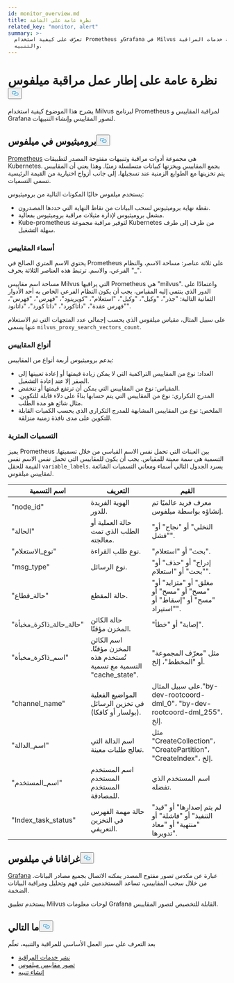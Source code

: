 ```yaml
---
id: monitor_overview.md
title: نظرة عامة على الشاشة
related_key: "monitor, alert"
summary: >-
  تعرّف على كيفية استخدام Prometheus وGrafana في Milvus لمراقبة خدمات المراقبة
  والتنبيه.
---
```


<h1 id="Milvus-monitoring-framework-overview" class="common-anchor-header">نظرة عامة على إطار عمل مراقبة ميلفوس<button data-href="#Milvus-monitoring-framework-overview" class="anchor-icon" translate="no">
      <svg translate="no"
        aria-hidden="true"
        focusable="false"
        height="20"
        version="1.1"
        viewBox="0 0 16 16"
        width="16"
      >
        <path
          fill="#0092E4"
          fill-rule="evenodd"
          d="M4 9h1v1H4c-1.5 0-3-1.69-3-3.5S2.55 3 4 3h4c1.45 0 3 1.69 3 3.5 0 1.41-.91 2.72-2 3.25V8.59c.58-.45 1-1.27 1-2.09C10 5.22 8.98 4 8 4H4c-.98 0-2 1.22-2 2.5S3 9 4 9zm9-3h-1v1h1c1 0 2 1.22 2 2.5S13.98 12 13 12H9c-.98 0-2-1.22-2-2.5 0-.83.42-1.64 1-2.09V6.25c-1.09.53-2 1.84-2 3.25C6 11.31 7.55 13 9 13h4c1.45 0 3-1.69 3-3.5S14.5 6 13 6z"
        ></path>
      </svg>
    </button></h1><p>يشرح هذا الموضوع كيفية استخدام Milvus لبرنامج Prometheus لمراقبة المقاييس و Grafana لتصور المقاييس وإنشاء التنبيهات.</p>
<h2 id="Prometheus-in-Milvus" class="common-anchor-header">بروميثيوس في ميلفوس<button data-href="#Prometheus-in-Milvus" class="anchor-icon" translate="no">
      <svg translate="no"
        aria-hidden="true"
        focusable="false"
        height="20"
        version="1.1"
        viewBox="0 0 16 16"
        width="16"
      >
        <path
          fill="#0092E4"
          fill-rule="evenodd"
          d="M4 9h1v1H4c-1.5 0-3-1.69-3-3.5S2.55 3 4 3h4c1.45 0 3 1.69 3 3.5 0 1.41-.91 2.72-2 3.25V8.59c.58-.45 1-1.27 1-2.09C10 5.22 8.98 4 8 4H4c-.98 0-2 1.22-2 2.5S3 9 4 9zm9-3h-1v1h1c1 0 2 1.22 2 2.5S13.98 12 13 12H9c-.98 0-2-1.22-2-2.5 0-.83.42-1.64 1-2.09V6.25c-1.09.53-2 1.84-2 3.25C6 11.31 7.55 13 9 13h4c1.45 0 3-1.69 3-3.5S14.5 6 13 6z"
        ></path>
      </svg>
    </button></h2><p><a href="https://prometheus.io/docs/introduction/overview/">Prometheus</a> هي مجموعة أدوات مراقبة وتنبيهات مفتوحة المصدر لتطبيقات Kubernetes. يجمع المقاييس ويخزنها كبيانات متسلسلة زمنيًا. وهذا يعني أن المقاييس يتم تخزينها مع الطوابع الزمنية عند تسجيلها، إلى جانب أزواج اختيارية من القيمة الرئيسية تسمى التسميات.</p>
<p>يستخدم ميلفوس حاليًا المكونات التالية من بروميثيوس:</p>
<ul>
<li>نقطة نهاية بروميثيوس لسحب البيانات من نقاط النهاية التي حددها المصدرون.</li>
<li>مشغل بروميثيوس لإدارة مثيلات مراقبة بروميثيوس بفعالية.</li>
<li>Kube-prometheus لتوفير مراقبة مجموعة Kubernetes من طرف إلى طرف سهلة التشغيل.</li>
</ul>
<h3 id="Metric-names" class="common-anchor-header">أسماء المقاييس</h3><p>يحتوي الاسم المتري الصالح في Prometheus على ثلاثة عناصر: مساحة الاسم، والنظام الفرعي، والاسم. ترتبط هذه العناصر الثلاثة بحرف &quot;_&quot;.</p>
<p>مساحة اسم مقاييس Milvus التي يراقبها Prometheus هي &quot;milvus&quot;. واعتمادًا على الدور الذي ينتمي إليه المقياس، يجب أن يكون النظام الفرعي الخاص به أحد الأدوار الثمانية التالية: &quot;جذر&quot;، &quot;وكيل&quot;، &quot;وكيل&quot;، &quot;استعلام&quot;، &quot;كويرينود&quot;، &quot;فهرس&quot;، &quot;فهرس&quot;، &quot;فهرس عقدة&quot;، &quot;داتاكورد&quot;، &quot;داتا كورد&quot;، &quot;داتانود&quot;.</p>
<p>على سبيل المثال، مقياس ميلفوس الذي يحسب إجمالي عدد المتجهات التي تم الاستعلام عنها يسمى <code translate="no">milvus_proxy_search_vectors_count</code>.</p>
<h3 id="Metric-types" class="common-anchor-header">أنواع المقاييس</h3><p>يدعم بروميثيوس أربعة أنواع من المقاييس:</p>
<ul>
<li>العداد: نوع من المقاييس التراكمية التي لا يمكن زيادة قيمتها أو إعادة تعيينها إلى الصفر إلا عند إعادة التشغيل.</li>
<li>المقياس: نوع من المقاييس التي يمكن أن ترتفع قيمتها أو تنخفض.</li>
<li>المدرج التكراري: نوع من المقاييس التي يتم حسابها بناءً على دلاء قابلة للتكوين. مثال شائع هو مدة الطلب.</li>
<li>الملخص: نوع من المقاييس المشابهة للمدرج التكراري الذي يحسب الكميات القابلة للتكوين على مدى نافذة زمنية منزلقة.</li>
</ul>
<h3 id="Metric-labels" class="common-anchor-header">التسميات المترية</h3><p>يميز Prometheus بين العينات التي تحمل نفس الاسم القياسي من خلال تسميتها. التسمية هي سمة معينة للمقياس. يجب أن يكون للمقاييس التي تحمل نفس الاسم نفس القيمة للحقل <code translate="no">variable_labels</code>. يسرد الجدول التالي أسماء ومعاني التسميات الشائعة لمقاييس ميلفوس.</p>
<table>
<thead>
<tr><th>اسم التسمية</th><th>التعريف</th><th>القيم</th></tr>
</thead>
<tbody>
<tr><td>"node_id"</td><td>الهوية الفريدة للدور.</td><td>معرف فريد عالميًا تم إنشاؤه بواسطة ميلفوس.</td></tr>
<tr><td>"الحالة"</td><td>حالة العملية أو الطلب الذي تمت معالجته.</td><td>&quot;التخلي&quot; أو &quot;نجاح&quot; أو &quot;فشل&quot;.</td></tr>
<tr><td>"نوع_الاستعلام"</td><td>نوع طلب القراءة.</td><td>&quot;بحث&quot; أو &quot;استعلام&quot;.</td></tr>
<tr><td>"msg_type"</td><td>نوع الرسائل.</td><td>&quot;إدراج&quot; أو &quot;حذف&quot; أو &quot;بحث&quot; أو &quot;استعلام&quot;.</td></tr>
<tr><td>"حالة_قطاع"</td><td>حالة المقطع.</td><td>&quot;مغلق&quot; أو &quot;متزايد&quot; أو &quot;مسح&quot; أو &quot;مسح&quot; أو &quot;مسح&quot; أو &quot;إسقاط&quot; أو &quot;استيراد&quot;.</td></tr>
<tr><td>"حالة_حالة_ذاكرة_مخبأة"</td><td>حالة الكائن المخزن مؤقتًا.</td><td>&quot;إصابة&quot; أو &quot;خطأ&quot;.</td></tr>
<tr><td>"اسم_ذاكرة_مخبأة"</td><td>اسم الكائن المخزن مؤقتًا. تُستخدم هذه التسمية مع تسمية &quot;cache_state&quot;.</td><td>مثل &quot;معرّف المجموعة&quot; أو &quot;المخطط&quot;، إلخ.</td></tr>
<tr><td>&quot;channel_name&quot;</td><td>المواضيع الفعلية في تخزين الرسائل (بولسار أو كافكا).</td><td>على سبيل المثال.&quot;by-dev-rootcoord-dml_0&quot;، &quot;by-dev-rootcoord-dml_255&quot;، إلخ.</td></tr>
<tr><td>"اسم_الدالة"</td><td>اسم الدالة التي تعالج طلبات معينة.</td><td>مثل &quot;CreateCollection&quot;، &quot;CreatePartition&quot;، &quot;CreateIndex&quot;، إلخ.</td></tr>
<tr><td>"اسم_المستخدم"</td><td>اسم المستخدم المستخدم المستخدم للمصادقة.</td><td>اسم المستخدم الذي تفضله.</td></tr>
<tr><td>"Index_task_status"</td><td>حالة مهمة الفهرس في التخزين التعريفي.</td><td>&quot;لم يتم إصدارها&quot; أو &quot;قيد التنفيذ&quot; أو &quot;فاشلة&quot; أو &quot;منتهية&quot; أو &quot;معاد تدويرها&quot;.</td></tr>
</tbody>
</table>
<h2 id="Grafana-in-Milvus" class="common-anchor-header">غرافانا في ميلفوس<button data-href="#Grafana-in-Milvus" class="anchor-icon" translate="no">
      <svg translate="no"
        aria-hidden="true"
        focusable="false"
        height="20"
        version="1.1"
        viewBox="0 0 16 16"
        width="16"
      >
        <path
          fill="#0092E4"
          fill-rule="evenodd"
          d="M4 9h1v1H4c-1.5 0-3-1.69-3-3.5S2.55 3 4 3h4c1.45 0 3 1.69 3 3.5 0 1.41-.91 2.72-2 3.25V8.59c.58-.45 1-1.27 1-2.09C10 5.22 8.98 4 8 4H4c-.98 0-2 1.22-2 2.5S3 9 4 9zm9-3h-1v1h1c1 0 2 1.22 2 2.5S13.98 12 13 12H9c-.98 0-2-1.22-2-2.5 0-.83.42-1.64 1-2.09V6.25c-1.09.53-2 1.84-2 3.25C6 11.31 7.55 13 9 13h4c1.45 0 3-1.69 3-3.5S14.5 6 13 6z"
        ></path>
      </svg>
    </button></h2><p><a href="https://grafana.com/docs/grafana/latest/introduction/">Grafana</a> عبارة عن مكدس تصور مفتوح المصدر يمكنه الاتصال بجميع مصادر البيانات. من خلال سحب المقاييس، تساعد المستخدمين على فهم وتحليل ومراقبة البيانات الضخمة.</p>
<p>يستخدم تطبيق Milvus لوحات معلومات Grafana القابلة للتخصيص لتصور المقاييس.</p>
<h2 id="Whats-next" class="common-anchor-header">ما التالي<button data-href="#Whats-next" class="anchor-icon" translate="no">
      <svg translate="no"
        aria-hidden="true"
        focusable="false"
        height="20"
        version="1.1"
        viewBox="0 0 16 16"
        width="16"
      >
        <path
          fill="#0092E4"
          fill-rule="evenodd"
          d="M4 9h1v1H4c-1.5 0-3-1.69-3-3.5S2.55 3 4 3h4c1.45 0 3 1.69 3 3.5 0 1.41-.91 2.72-2 3.25V8.59c.58-.45 1-1.27 1-2.09C10 5.22 8.98 4 8 4H4c-.98 0-2 1.22-2 2.5S3 9 4 9zm9-3h-1v1h1c1 0 2 1.22 2 2.5S13.98 12 13 12H9c-.98 0-2-1.22-2-2.5 0-.83.42-1.64 1-2.09V6.25c-1.09.53-2 1.84-2 3.25C6 11.31 7.55 13 9 13h4c1.45 0 3-1.69 3-3.5S14.5 6 13 6z"
        ></path>
      </svg>
    </button></h2><p>بعد التعرف على سير العمل الأساسي للمراقبة والتنبيه، تعلّم</p>
<ul>
<li><a href="/docs/ar/v2.5.x/monitor.md">نشر خدمات المراقبة</a></li>
<li><a href="/docs/ar/v2.5.x/visualize.md">تصور مقاييس ميلفوس</a></li>
<li><a href="/docs/ar/v2.5.x/alert.md">إنشاء تنبيه</a></li>
</ul>
